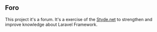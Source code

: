 ## Foro
This project it's a forum. It's a exercise of the [Styde.net](http://styde.net) to strengthen and improve knowledge about Laravel Framework.
